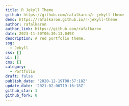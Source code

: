 ```yaml
---
title: R Jekyll Theme
github: https://github.com/rafalkaron/r-jekyll-theme
demo: https://rafalkaron.github.io/r-jekyll-theme
author: rafalkaron
author_link: https://github.com/rafalkaron
date: 2023-11-30T06:30:13.049Z
description: A red portfolio theme.
ssg:
  - Jekyll
css: []
ui: []
cms: []
category:
  - Portfolio
draft: false
publish_date: '2020-12-19T08:57:18Z'
update_date: '2021-02-06T19:16:18Z'
github_star: 1
github_fork: 0
---
```


